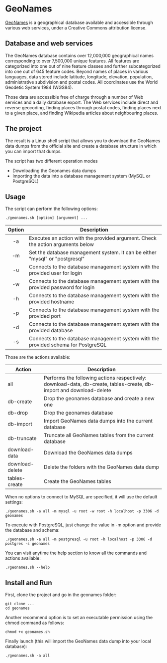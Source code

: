 # GeoNames

[GeoNames](http://www.geonames.org/ "GeoNames") is a geographical database available and accessible through various web services, under a Creative Commons attribution license.

## Database and web services

The GeoNames database contains over 12,000,000 geographical names corresponding to over 7,500,000 unique features. All features are categorized into one out of nine feature classes and further subcategorized into one out of 645 feature codes. Beyond names of places in various languages, data stored include latitude, longitude, elevation, population, administrative subdivision and postal codes. All coordinates use the World Geodetic System 1984 (WGS84).

Those data are accessible free of charge through a number of Web services and a daily database export. The Web services include direct and reverse geocoding, finding places through postal codes, finding places next to a given place, and finding Wikipedia articles about neighbouring places.

## The project

The result is a Linux shell script that allows you to download the GeoNames data dumps from  the official site and create a database structure in which you can import that dumps. 

The script has two different operation modes 
- Downloading the Geonames data dumps
- Importing the data into a database management system (MySQL or PostgreSQL)

## Usage

The script can perform the following options:
```shell
./geonames.sh [option] [argument] ...
```

| Option | Description                                                                        |
|:------:|------------------------------------------------------------------------------------|
| -a     | Executes an action with the provided argument. Check the action arguments below    |
| -m     | Set the database management system. It can be either "mysql" or "postgresql"       |
| -u     | Connects to the database management system with the provided user for login        |
| -w     | Connects to the database management system with the provided password for login    |
| -h     | Connects to the database management system with the provided hostname              |
| -p     | Connects to the database management system with the provided port                  |
| -d     | Connects to the database management system with the provided database              |
| -s     | Connects to the database management system with the provided schema for PostgreSQL |

Those are the actions available:

| Action          | Description                                                                                                         |
|-----------------|---------------------------------------------------------------------------------------------------------------------|
| all             | Performs the following actions respectively: download-data, db-create, tables-create, db-import and download-delete |
| db-create       | Drop the geonames database and create a new one                                                                     |
| db-drop         | Drop the geonames database                                                                                          |
| db-import       | Import GeoNames data dumps into the current database                                                                |
| db-truncate     | Truncate all GeoNames tables from the current database                                                              |
| download-data   | Download the GeoNames data dumps                                                                                    |
| download-delete | Delete the folders with the GeoNames data dump                                                                      |
| tables-create   | Create the GeoNames tables                                                                                          |

When no options to connect to MySQL are specified, it will use the default settings:
```shell
./geonames.sh -a all -m mysql -u root -w root -h localhost -p 3306 -d geonames
```

To execute with PostgreSQL, just change the value in -m option and provide the database and schema:
```shell
./geonames.sh -a all -m postgresql -u root -h localhost -p 3306 -d postgres -s geonames
```

You can visit anytime the help section to know all the commands and actions available:

```shell
./geonames.sh --help
```

## Install and Run

First, clone the project and go in the geonames folder:

```shell
git clone ...
cd geonames
```

Another recommend option is to set an executable permission using the chmod command as follows:

```shell
chmod +x geonames.sh
```

Finally launch (this will import the GeoNames data dump into your local database):

```shell
./geonames.sh -a all
```
